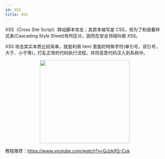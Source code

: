 ```yaml
---
id: XSS
title: XSS
---
```


XSS（Cross Site Script）跨站脚本攻击；其原本缩写是 CSS，但为了和层叠样式表(Cascading Style Sheet)有所区分，因而在安全领域叫做 XSS。

XSS 攻击其实本质比较简单，就是利用 html 里面的特殊字符(单引号，双引号，大于、小于等)，打乱正常的代码执行流程，并将恶意代码注入到系统中。

<div align="center">
    <img width="285" height="265" src="https://cosmos-x.oss-cn-hangzhou.aliyuncs.com/MrD1Vj.png" />
</div>

教程推荐：https://www.youtube.com/watch?v=QJzkifQ-Cuk
